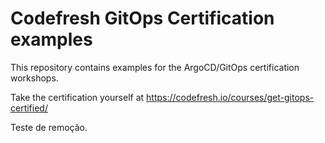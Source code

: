# Codefresh GitOps Certification examples

This repository contains examples for the ArgoCD/GitOps
certification workshops.

Take the certification yourself at https://codefresh.io/courses/get-gitops-certified/


Teste de remoção.